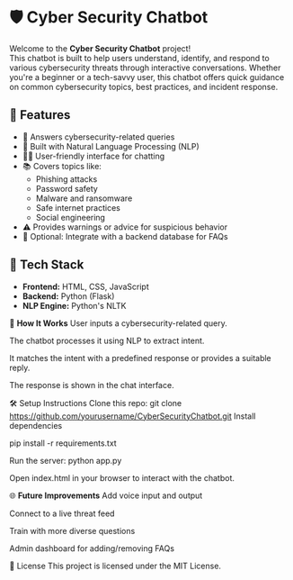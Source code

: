 # 🛡️ Cyber Security Chatbot

Welcome to the **Cyber Security Chatbot** project!  
This chatbot is built to help users understand, identify, and respond to various cybersecurity threats through interactive conversations. Whether you're a beginner or a tech-savvy user, this chatbot offers quick guidance on common cybersecurity topics, best practices, and incident response.

## 🚀 Features

- 🔐 Answers cybersecurity-related queries
- 🧠 Built with Natural Language Processing (NLP)
- 🧑‍💻 User-friendly interface for chatting
- 📚 Covers topics like:
  - Phishing attacks
  - Password safety
  - Malware and ransomware
  - Safe internet practices
  - Social engineering
- ⚠️ Provides warnings or advice for suspicious behavior
- 💬 Optional: Integrate with a backend database for FAQs

## 🧰 Tech Stack

- **Frontend:** HTML, CSS, JavaScript
- **Backend:** Python (Flask) 
- **NLP Engine:** Python's NLTK 

🧠 **How It Works**
User inputs a cybersecurity-related query.

The chatbot processes it using NLP to extract intent.

It matches the intent with a predefined response or provides a suitable reply.

The response is shown in the chat interface.

🛠️ Setup Instructions
Clone this repo:
git clone https://github.com/yourusername/CyberSecurityChatbot.git
Install dependencies 

pip install -r requirements.txt

Run the server:
python app.py

Open index.html in your browser to interact with the chatbot.

🌐 **Future Improvements**
Add voice input and output

Connect to a live threat feed

Train with more diverse questions

Admin dashboard for adding/removing FAQs

📄 License
This project is licensed under the MIT License.
